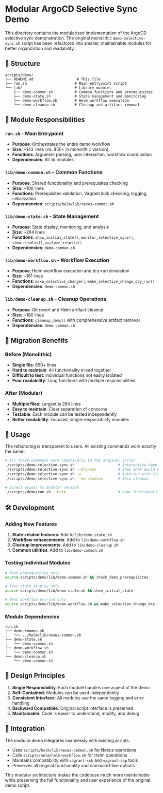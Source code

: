 # Modular ArgoCD Selective Sync Demo

This directory contains the modularized implementation of the ArgoCD selective sync demonstration. The original monolithic `demo-selective-sync.sh` script has been refactored into smaller, maintainable modules for better organization and readability.

## 📁 Structure

```
scripts/demo/
├── README.md                    # This file
├── run.sh                      # Main entrypoint script
└── lib/                        # Library modules
    ├── demo-common.sh          # Common functions and prerequisites
    ├── demo-state.sh           # State management and monitoring
    ├── demo-workflow.sh        # Helm workflow execution
    └── demo-cleanup.sh         # Cleanup and artifact removal
```

## 🎯 Module Responsibilities

### `run.sh` - Main Entrypoint
- **Purpose**: Orchestrates the entire demo workflow
- **Size**: ~143 lines (vs. 850+ in monolithic version)
- **Functions**: Argument parsing, user interaction, workflow coordination
- **Dependencies**: All lib modules

### `lib/demo-common.sh` - Common Functions
- **Purpose**: Shared functionality and prerequisites checking
- **Size**: ~106 lines
- **Functions**: Prerequisites validation, Vagrant lock checking, logging, initialization
- **Dependencies**: `scripts/helm/lib/nexus-common.sh`

### `lib/demo-state.sh` - State Management
- **Purpose**: State display, monitoring, and analysis
- **Size**: ~264 lines
- **Functions**: `show_initial_state()`, `monitor_selective_sync()`, `show_results()`, `analyze_results()`
- **Dependencies**: `demo-common.sh`

### `lib/demo-workflow.sh` - Workflow Execution
- **Purpose**: Helm workflow execution and dry-run simulation
- **Size**: ~161 lines
- **Functions**: `make_selective_change()`, `make_selective_change_dry_run()`
- **Dependencies**: `demo-common.sh`

### `lib/demo-cleanup.sh` - Cleanup Operations
- **Purpose**: Git revert and Helm artifact cleanup
- **Size**: ~180 lines
- **Functions**: `cleanup_demo()` with comprehensive artifact removal
- **Dependencies**: `demo-common.sh`

## 🔄 Migration Benefits

### Before (Monolithic)
- **Single file**: 850+ lines
- **Hard to maintain**: All functionality mixed together
- **Difficult to test**: Individual functions not easily isolated
- **Poor readability**: Long functions with multiple responsibilities

### After (Modular)
- **Multiple files**: Largest is 264 lines
- **Easy to maintain**: Clear separation of concerns
- **Testable**: Each module can be tested independently
- **Better readability**: Focused, single-responsibility modules

## 🚀 Usage

The refactoring is transparent to users. All existing commands work exactly the same:

```bash
# All these commands work identically to the original script
./scripts/demo-selective-sync.sh                    # Interactive demo
./scripts/demo-selective-sync.sh --dry-run          # Show what would be done
./scripts/demo-selective-sync.sh -y                 # Auto-run with cleanup
./scripts/demo-selective-sync.sh --no-cleanup       # Skip cleanup

# Direct access to modular version
./scripts/demo/run.sh --help                        # Same functionality
```

## 🛠️ Development

### Adding New Features
1. **State-related features**: Add to `lib/demo-state.sh`
2. **Workflow enhancements**: Add to `lib/demo-workflow.sh`  
3. **Cleanup improvements**: Add to `lib/demo-cleanup.sh`
4. **Common utilities**: Add to `lib/demo-common.sh`

### Testing Individual Modules
```bash
# Test prerequisites only
source scripts/demo/lib/demo-common.sh && check_demo_prerequisites

# Test state display only  
source scripts/demo/lib/demo-state.sh && show_initial_state

# Test workflow dry-run only
source scripts/demo/lib/demo-workflow.sh && make_selective_change_dry_run
```

### Module Dependencies
```
run.sh
├── demo-common.sh
│   └── ../helm/lib/nexus-common.sh
├── demo-state.sh
│   └── demo-common.sh
├── demo-workflow.sh  
│   └── demo-common.sh
└── demo-cleanup.sh
    └── demo-common.sh
```

## 📝 Design Principles

1. **Single Responsibility**: Each module handles one aspect of the demo
2. **Self-Contained**: Modules can be used independently
3. **Consistent Interface**: All modules use the same logging and error handling
4. **Backward Compatible**: Original script interface is preserved
5. **Maintainable**: Code is easier to understand, modify, and debug

## 🔗 Integration

The modular demo integrates seamlessly with existing scripts:
- Uses `scripts/helm/lib/nexus-common.sh` for Nexus operations
- Calls `scripts/helm/helm-workflow.sh` for Helm operations
- Maintains compatibility with `vagrant-ssh` and `vagrant-scp` tools
- Preserves all original functionality and command-line options

This modular architecture makes the codebase much more maintainable while preserving the full functionality and user experience of the original demo script.
